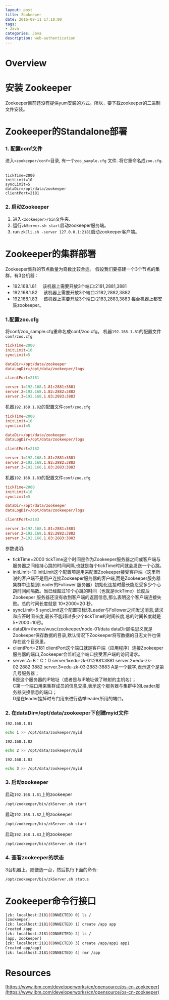 ```yaml
---
layout: post
title: Zookeeper
date: 2016-08-11 17:10:00
tags:
- Java
categories: Java
description: web-authentication
---
```


# Overview               

# 安装 Zookeeper
Zookeeper目前还没有提供yum安装的方式。所以，要下载zookeeper的二进制文件安装。


# Zookeeper的Standalone部署
### 1. 配置conf文件
进入`<zookeeper/conf>`目录, 有一个`zoo_sample.cfg` 文件. 将它重命名成`zoo.cfg`.        
```text
tickTime=2000
initLimit=10
syncLimit=5
dataDir=/opt/data/zookeeper
clientPort=2181
```
### 2. 启动Zookeeper
1. 进入`<zookeeper>/bin`文件夹.    
2. 运行`zkServer.sh start`启动zookeeper服务端。    
3. run `zkCli.sh -server 127.0.0.1:2181`启动zookeeper客户端。

# Zookeeper的集群部署
Zookeeper集群的节点数量为奇数比较合适。
假设我们要搭建一个3个节点的集群。有3台机器：
* 192.168.1.81     该机器上需要开放3个端口:2181,2881,3881
* 192.168.1.82     该机器上需要开放3个端口:2182,2882,3882
* 192.168.1.83     该机器上需要开放3个端口:2183,2883,3883
每台机器上都安装zookeeper。

### 1.配置zoo.cfg
将conf/zoo_sample.cfg重命名成conf/zoo.cfg。
机器`192.168.1.81`的配置文件`conf/zoo.cfg`    
```conf
tickTime=2000
initLimit=10
syncLimit=5

dataDir=/opt/data/zookeeper
dataLogDir=/opt/data/zookeeper/logs

clientPort=2181

server.1=192.168.1.81:2881:3881
server.2=192.168.1.82:2882:3882
server.3=192.168.1.83:2883:3883
```

机器`192.168.1.82`的配置文件`conf/zoo.cfg`    
```conf
tickTime=2000
initLimit=10
syncLimit=5

dataDir=/opt/data/zookeeper
dataLogDir=/opt/data/zookeeper/logs

clientPort=2182

server.1=192.168.1.81:2881:3881
server.2=192.168.1.82:2882:3882
server.3=192.168.1.83:2883:3883
```

机器`192.168.1.83`的配置文件`conf/zoo.cfg`    
```conf
tickTime=2000
initLimit=10
syncLimit=5

dataDir=/opt/data/zookeeper
dataLogDir=/opt/data/zookeeper/logs

clientPort=2183

server.1=192.168.1.81:2881:3881
server.2=192.168.1.82:2882:3882
server.3=192.168.1.83:2883:3883
```

参数说明:
* tickTime=2000
tickTime这个时间是作为Zookeeper服务器之间或客户端与服务器之间维持心跳的时间间隔,也就是每个tickTime时间就会发送一个心跳。
* initLimit=10
initLimit这个配置项是用来配置Zookeeper接受客户端（这里所说的客户端不是用户连接Zookeeper服务器的客户端,而是Zookeeper服务器集群中连接到Leader的Follower 服务器）初始化连接时最长能忍受多少个心跳时间间隔数。当已经超过10个心跳的时间（也就是tickTime）长度后 Zookeeper 服务器还没有收到客户端的返回信息,那么表明这个客户端连接失败。总的时间长度就是 10*2000=20 秒。
* syncLimit=5
syncLimit这个配置项标识Leader与Follower之间发送消息,请求和应答时间长度,最长不能超过多少个tickTime的时间长度,总的时间长度就是5*2000=10秒。
* dataDir=/home/wusc/zookeeper/node-01/data
dataDir顾名思义就是Zookeeper保存数据的目录,默认情况下Zookeeper将写数据的日志文件也保存在这个目录里。
* clientPort=2181
clientPort这个端口就是客户端（应用程序）连接Zookeeper服务器的端口,Zookeeper会监听这个端口接受客户端的访问请求。
* server.A=B：C：D
server.1=edu-zk-01:2881:3881
server.2=edu-zk-02:2882:3882
server.3=edu-zk-03:2883:3883
A是一个数字,表示这个是第几号服务器；    
B是这个服务器的IP地址（或者是与IP地址做了映射的主机名）；    
C第一个端口用来集群成员的信息交换,表示这个服务器与集群中的Leader服务器交换信息的端口；    
D是在leader挂掉时专门用来进行选举leader所用的端口。    

### 2. 在dataDir=/opt/data/zookeeper下创建myid文件
`192.168.1.81`
```bash
echo 1 >> /opt/data/zookeeper/myid 
```
`192.168.1.82`
```bash
echo 2 >> /opt/data/zookeeper/myid 
```
`192.168.1.83`
```bash
echo 3 >> /opt/data/zookeeper/myid 
```
### 3. 启动zookeeper
启动`192.168.1.81`上的zookeeper
```bash
/opt/zookeeper/bin/zkServer.sh start
```
启动`192.168.1.82`上的zookeeper
```bash
/opt/zookeeper/bin/zkServer.sh start
```
启动`192.168.1.83`上的zookeeper
```bash
/opt/zookeeper/bin/zkServer.sh start
```

### 4. 查看zookeeper的状态
3台机器上，随便选一台，然后执行下面的命令:
```bash
/opt/zookeeper/bin/zkServer.sh status
```

# Zookeeper命令行接口
```bash
[zk: localhost:2181(CONNECTED) 0] ls /
[zookeeper]
[zk: localhost:2181(CONNECTED) 1] create /app app
Created /app
[zk: localhost:2181(CONNECTED) 2] ls /
[app, zookeeper]
[zk: localhost:2181(CONNECTED) 3] create /app/app1 app1
Created app/app1
[zk: localhost:2181(CONNECTED) 4] rmr /app
```

# Resources

[https://www.ibm.com/developerworks/cn/opensource/os-cn-zookeeper](https://www.ibm.com/developerworks/cn/opensource/os-cn-zookeeper)

